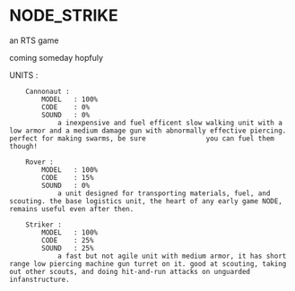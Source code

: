# NODE_STRIKE

an RTS game

coming someday hopfuly

UNITS :

		Cannonaut :
			MODEL   : 100%
			CODE    : 0% 
			SOUND   : 0%
				a inexpensive and fuel efficent slow walking unit with a low armor and a medium damage gun with abnormally effective piercing. perfect for making swarms, be sure 				you can fuel them though!

		Rover : 
			MODEL   : 100%
			CODE    : 15% 
			SOUND   : 0%
				a unit designed for transporting materials, fuel, and scouting. the base logistics unit, the heart of any early game NODE, remains useful even after then.

		Striker :
			MODEL   : 100%
			CODE    : 25% 
			SOUND   : 25%
				a fast but not agile unit with medium armor, it has short range low piercing machine gun turret on it. good at scouting, taking out other scouts, and doing hit-and-run attacks on unguarded infanstructure.
